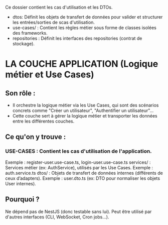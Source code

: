 Ce dossier contient les cas d'utilisation et les DTOs.
 - dtos: Définit les objets de transfert de données pour valider et structurer les entrées/sorties de scas d'utilisation.
 - use-cases/ : Contient les règles métier sous forme de classes isolées des frameworks.
 - repositories : Définit les interfaces des repositories (contrat de stockage).

# LA COUCHE APPLICATION (Logique métier et Use Cases)
## Son rôle : 
- Il orchestre la logique métier via les Use Cases, qui sont des scénarios 
concrets comme "Créer un utilisateur", "Authentifier un utilisateur"...
- Cette couche sert à gérer la logique métier et transporter les données entre les différentes couches.

## Ce qu'on y trouve :

### USE-CASES : Contient les cas d'utilisation de l'application.
Exemple : register-user.use-case.ts, login-user.use-case.ts
services/ : Services métier (ex: AuthService), utilisés par les Use Cases.
Exemple : auth.service.ts
dtos/ : Objets de transfert de données internes (différents de ceux d’adapters).
Exemple : user.dto.ts (ex: DTO pour normaliser les objets User internes).

## Pourquoi ?
Ne dépend pas de NestJS (donc testable sans lui).
Peut être utilisé par d'autres interfaces (CLI, WebSocket, Cron jobs...).